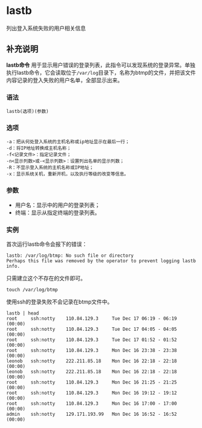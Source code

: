 lastb
===

列出登入系统失败的用户相关信息

## 补充说明

**lastb命令** 用于显示用户错误的登录列表，此指令可以发现系统的登录异常。单独执行lastb命令，它会读取位于`/var/log`目录下，名称为btmp的文件，并把该文件内容记录的登入失败的用户名单，全部显示出来。

###  语法

```shell
lastb(选项)(参数)
```

###  选项

```shell
-a：把从何处登入系统的主机名称或ip地址显示在最后一行；
-d：将IP地址转换成主机名称；
-f<记录文件>：指定记录文件；
-n<显示列数>或-<显示列数>：设置列出名单的显示列数；
-R：不显示登入系统的主机名称或IP地址；
-x：显示系统关机，重新开机，以及执行等级的改变等信息。
```

###  参数

*   用户名：显示中的用户的登录列表；
*   终端：显示从指定终端的登录列表。

###  实例

首次运行lastb命令会报下的错误：

```shell
lastb: /var/log/btmp: No such file or directory
Perhaps this file was removed by the operator to prevent logging lastb info.
```

只需建立这个不存在的文件即可。

```shell
touch /var/log/btmp
```

使用ssh的登录失败不会记录在btmp文件中。

```shell
lastb | head
root     ssh:notty    110.84.129.3     Tue Dec 17 06:19 - 06:19  (00:00)
root     ssh:notty    110.84.129.3     Tue Dec 17 04:05 - 04:05  (00:00)
root     ssh:notty    110.84.129.3     Tue Dec 17 01:52 - 01:52  (00:00)
root     ssh:notty    110.84.129.3     Mon Dec 16 23:38 - 23:38  (00:00)
leonob   ssh:notty    222.211.85.18    Mon Dec 16 22:18 - 22:18  (00:00)
leonob   ssh:notty    222.211.85.18    Mon Dec 16 22:18 - 22:18  (00:00)
root     ssh:notty    110.84.129.3     Mon Dec 16 21:25 - 21:25  (00:00)
root     ssh:notty    110.84.129.3     Mon Dec 16 19:12 - 19:12  (00:00)
root     ssh:notty    110.84.129.3     Mon Dec 16 17:00 - 17:00  (00:00)
admin    ssh:notty    129.171.193.99   Mon Dec 16 16:52 - 16:52  (00:00)
```


